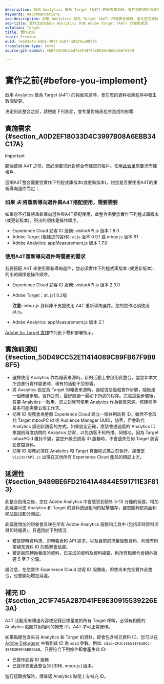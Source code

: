 ```yaml
---
description: 啟用 Analytics 做為 Target (A4T) 的報表來源時，會在您的資料收集程序中發生數個變更。
keywords: Recommendations
seo-description: 啟用 Analytics 做為 Target (A4T) 的報表來源時，會在您的資料收集程序中發生數個變更。
seo-title: 實作之前Adobe Analytics 作為 Adobe Target (A4T) 的報表來源
solution: Target
title: 實作之前
topic: Premium
uuid: fe603a4b-bd61-49f4-b1b7-a0329aa905f5
translation-type: tm+mt
source-git-commit: 9b8f39240cbbd7a494d74dc0016ed666a58fd870

---
```



# 實作之前{#before-you-implement}

啟用 Analytics 做為 Target (A4T) 的報表來源時，會在您的資料收集程序中發生數個變更。

決定用此整合之前，請檢閱下列各節，並考量對報表程序造成的影響:

## 實施需求 {#section_A0D2EF18033D4C3997B08A6EBB34C17A}

>[!IMPORTANT]
>
>開始使用 A4T 之前，您必須要求針對整合佈建您的帳戶。使用[此表單](https://www.adobe.com/go/audiences)來要求佈建帳戶。

這項A4T整合需要您實作下列程式庫版本(或更新版本)，視您是否要使用A4T的重新導向選件而定：

### 如果 *未* 將重新導向選件與A4T搭配使用，需要需要

如果您不打算將重新導向選件與A4T搭配使用，此整合需要您實作下列程式庫版本(或更新版本)。列出的順序是操作順序。

* Experience Cloud 訪客 ID 服務: visitorAPI.js 版本 1.8.0
* Adobe Target (根據您的實作): at.js 版本 0.9.1 或 mbox.js 版本 61
* Adobe Analytics: appMeasurement.js 版本 1.7.0

### 使用A4T重新導向選件時需要的需求

若要搭配 A4T 來使用重新導向選件，您必須實作下列程式庫版本 (或更新版本). 列出的順序是操作順序。

* Experience Cloud 訪客 ID 服務: visitorAPI.js 版本 2.3.0
* Adobe Target：at. js1.6.2版

   **注意:** mbox.js 資料庫不支援使用 A4T 重新導向選件。您的實作必須使用 at.js。

* Adobe Analytics: appMeasurement.js 版本 2.1

[Adobe for Target 實作](https://marketing.adobe.com/resources/help/en_US/target/a4t/c_a4timplementation.html)中列出下載和部署指示。

## 實施前須知 {#section_50D49CC52E11414089C89FB67F9B88F5}

* 選擇使用 Analytics 作為報表來源時，新的活動上會啟用此整合。當您如本文所述進行實作變更時，現有的活動不受影響。
* 將 Analytics 設定為 Target 的報表來源時，過程包括幾個實作步驟，隨後是一個佈建步驟。實作之前，最好閱讀一遍如下所述的程序。完成這些步驟後，只要 Analytics 一啟用，您立刻就可使用 Analytics 作為報表來源。佈建程序最多可能需要五個工作天。
* 訪客 ID 服務會為整個 Experience Cloud 建立一個共用訪客 ID。雖然不會取代 Target mboxPC id 或 Audience Manager UUID，訪客，但會取代 Analytics 識別新訪客的方式。如果設定正確，應該會透過舊的 Analytics ID 來識別再度訪問的 Analytics 訪客，以免訪客不知所措。同樣地，因為 Target mboxPCid 維持不變，當您升級至訪客 ID 服務時，不會遺失任何 Target 訪客設定檔資料。
* 訪客 ID 服務必須在 Analytics 和 Target 頁面程式碼之前執行。請確定 `VisitorAPI.js` 出現在其他所有 Experience Cloud 產品的標記上方。

## 延遲性 {#section_9489BE6FD21641A4844E591711E3F813}

此整合啟用之後，您在 Adobe Analytics 中會感受到額外 5-10 分鐘的延遲。增加此延遲可使 Analytics 和 Target 的資料透過相同的點擊儲存，讓您能夠依頁面和網站區段劃分測試。

此延遲增加的現象會反映在所有 Adobe Analytics 服務和工具中 (包括即時資料流與即時報表)，且適用於下列情況:

* 若是即時資料流、即時報表和 API 請求，以及目前的流量變數資料，則僅有附帶補充資料 ID 的點擊會延遲。
* 若是目前轉換量度的資料、已完成的資料及資料摘要，則所有點擊均會額外延遲 5 至 7 分鐘。

請注意，在您實作 Experience Cloud 訪客 ID 服務後，即使尚未完全實作此整合，也會開始增加延遲。

## 補充 ID {#section_2C1F745A2B7D41FE9E30915539226E3A}

A4T 活動用來傳送內容或記錄目標量度的所有 Target 呼叫，必須有相應的 Analytics 點閱共用相同的補充 ID，A4T 才可正常運作。

如果點閱包含來自 Analytics 和 Target 的資料，即會包含補充資料 ID。您可以在 [Adobe Debugger](https://marketing.adobe.com/resources/help/en_US/sc/implement/?f=debugger) 中看到此 ID 為 `sdid` 參數。例如: `sdid=2F3C18E511F618CC-45F83E994AEE93A0`。只要符合下列條件即會產生此 ID:

* 已實作訪客 ID 服務
* 已實作支援此整合的 [!DNL mbox.js] 版本。

進行疑難排解時，請確認 Analytics 點閱上有補充 ID。

